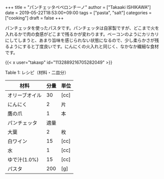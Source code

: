 +++
title = "パンチェッタペペロンチーノ"
author = ["Takaaki ISHIKAWA"]
date = 2019-05-22T18:53:00+09:00
tags = ["pasta", "salt"]
categories = ["cooking"]
draft = false
+++

パンチェッタを使ったパスタです。パンチェッタは自家製ですが、どこまで火を入れるかで肉の食感がどこまで残るかが変わります。ベーコンのようにカリカリにしてしまうと、あまり旨味を感じられない状態になるので、少し柔らかさが残るようにすると丁度良いです。にんにくの火入れと同じく、なかなか繊細な食材です。  

{{< x user="takaxp" id="1132889216705282049" >}}  

<div class="table-caption">
  <span class="table-number">Table 1</span>:
  レシピ（材料・二皿分）
</div>

| 材料      | 分量 | 単位 |
|---------|----|----|
| オリーブオイル | 30  | [cc] |
| にんにく  | 2   | 片   |
| 鷹の爪    | 1   | 本   |
| パンチェッタ | 適量 |      |
| 大葉      | 2   | 枚   |
| 白ワイン  | 15  | [cc] |
| 水        | 1   | [cc] |
| ゆで汁(1.0%) | 15  | [cc] |
| パスタ    | 200 | [g]  |
